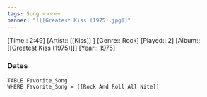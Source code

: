 ```yaml
---
tags: Song ⭐⭐⭐⭐⭐ 
banner: "![[Greatest Kiss (1975).jpg]]"
---
```

[Time:: 2:49]
[Artist:: [[Kiss]] ]
[Genre:: Rock]
[Played:: 2]
[Album:: [[Greatest Kiss (1975)]]]
[Year:: 1975]
### Dates
````dataview
TABLE Favorite_Song
WHERE Favorite_Song = [[Rock And Roll All Nite]]
````
